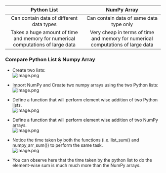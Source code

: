 |Python List | NumPy Array |
| :--------: | :---------: |
| Can contain data of different data types | Can contain data of same data type only |
| Takes a huge amount of time and memory for numerical computations of large data | Very cheap in terms of time and memory for numerical computations of large data |

### Compare Python List & Numpy Array

* Create two lists:  
![image.png](https://dphi-live.s3.amazonaws.com/media_uploads/image_07b39217ebdb47769c630a3e71be234e.png)




* Import NumPy and Create two numpy arrays using the two Python lists:  
![image.png](https://dphi-live.s3.amazonaws.com/media_uploads/image_4b825af8e4f941348c7e7ed23d7169ed.png)



* Define a function that will perform element wise addition of two Python lists.  
![image.png](https://dphi-live.s3.amazonaws.com/media_uploads/image_2ba18daf0bf24bb99e82e050f41d7434.png)





* Define a function that will perform element wise addition of two NumPy arrays.  
![image.png](https://dphi-live.s3.amazonaws.com/media_uploads/image_2abbd6f105de4147b79ce25ddb97e9df.png)





* Notice the time taken by both the functions (i.e. list_sum() and numpy\_arr\_sum()) to perform the same task.  
![image.png](https://dphi-live.s3.amazonaws.com/media_uploads/image_9e225242fd594d8da52af9b6cca2ce4f.png)







* You can observe here that the time taken by the python list to do the element-wise sum is much much more than the NumPy arrays.